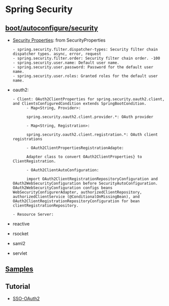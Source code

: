 # Spring Security

## [boot/autoconfigure/security](https://github.com/spring-projects/spring-boot/tree/master/spring-boot-project/spring-boot-autoconfigure/src/main/java/org/springframework/boot/autoconfigure/security)
- [Security Properties](https://docs.spring.io/spring-boot/docs/current/reference/html/appendix-application-properties.html#security-properties): from SecurityProperties

      - spring.security.filter.dispatcher-types: Security filter chain dispatcher types. async, error, request
      - spring.security.filter.order: Security filter chain order. -100
      - spring.security.user.name: Default user name.
      - spring.security.user.password: Password for the default user name.
      - spring.security.user.roles: Granted roles for the default user name. 
      
- oauth2: 

      - Client: OAuth2ClientProperties for spring.security.oauth2.client, and ClientsConfiguredCondition extends SpringBootCondition.
            - Map<String, Provider>:
            
            spring.security.oauth2.client.provider.*: OAuth provider
            
            - Map<String, Registration>:
            
            spring.security.oauth2.client.registration.*: OAuth client registrations
            
            - OAuth2ClientPropertiesRegistrationAdapte:
            
            Adapter class to convert OAuth2ClientProperties} to ClientRegistration.
            
            - OAuth2ClientAutoConfiguration:
            
            import OAuth2ClientRegistrationRepositoryConfiguration and OAuth2WebSecurityConfiguration before SecurityAutoConfiguration. OAuth2WebSecurityConfiguration configs beans WebSecurityConfigurerAdapter, authorizedClientRepository, authorizedClientService (@ConditionalOnMissingBean), and OAuth2ClientRegistrationRepositoryConfiguration for bean clientRegistrationRepository. 

      - Resource Server: 
   
- reactive
- rsocket	
- saml2	
- servlet

## [Samples](https://github.com/spring-projects/spring-security/tree/master/samples/boot/oauth2login)

## Tutorial
- [SSO-OAuth2](https://www.baeldung.com/sso-spring-security-oauth2)
